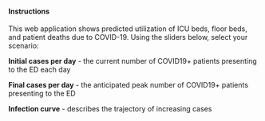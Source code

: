 
#### Instructions 

This web application shows predicted utilization of ICU beds, floor beds, and patient deaths due to COVID-19.  Using the sliders below, select your scenario:  

**Initial cases per day** - the current number of COVID19+ patients presenting to the ED each day

**Final cases per day** - the anticipated peak number of COVID19+ patients presenting to the ED

**Infection curve** - describes the trajectory of increasing cases

&NewLine;
&NewLine;
